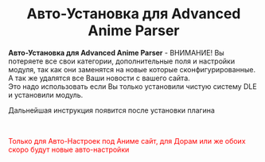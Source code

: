 <h1 align="center">Авто-Установка для Advanced Anime Parser</h1>
<p><b>Авто-Установка для Advanced Anime Parser</b> - ВНИМАНИЕ! Вы потеряете все свои категории, дополнительные поля и настройки модуля, так как они заменятся на новые которые сконфигурированные. А так же удалятся все Ваши новости с вашего сайта.<br/>
Это надо использовать если Вы только установили чистую систему DLE и установили модуль.</p>
<p>Дальнейшая инструкция появится после установки плагина</p><br/>
<p style="color:red">Только для Авто-Настроек под Аниме сайт, для Дорам или же обоих скоро будут новые авто-настройки</p>
